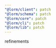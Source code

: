```yaml
---
"@lorm/client": patch
"@lorm/schema": patch
"@lorm/core": patch
"@lorm/cli": patch
"@lorm/lib": patch
---
```


refinements

